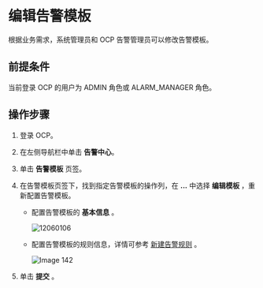 # 编辑告警模板

根据业务需求，系统管理员和 OCP 告警管理员可以修改告警模板。

## 前提条件

当前登录 OCP 的用户为 ADMIN 角色或 ALARM_MANAGER 角色。

## 操作步骤

1. 登录 OCP。

2. 在左侧导航栏中单击 **告警中心**。

3. 单击 **告警模板** 页签。

4. 在告警模板页签下，找到指定告警模板的操作列，在 **...** 中选择 **编辑模板** ，重新配置告警模板。

   * 配置告警模板的 **基本信息** 。

     ![12060106](https://obbusiness-private.oss-cn-shanghai.aliyuncs.com/doc/img/ocp/401/%E5%91%8A%E8%AD%A6%E6%A8%A1%E6%9D%BF%E5%9F%BA%E6%9C%AC%E4%BF%A1%E6%81%AF1.png)

   * 配置告警模板的规则信息，详情可参考 [新建告警规则](../300.manage-alert-rules/100.create-an-alert-rule.md) 。

     ![Image 142](https://obbusiness-private.oss-cn-shanghai.aliyuncs.com/doc/img/ocp/401/%E5%91%8A%E8%AD%A6%E6%A8%A1%E6%9D%BF%E8%A7%84%E5%88%991.png)

5. 单击 **提交** 。
